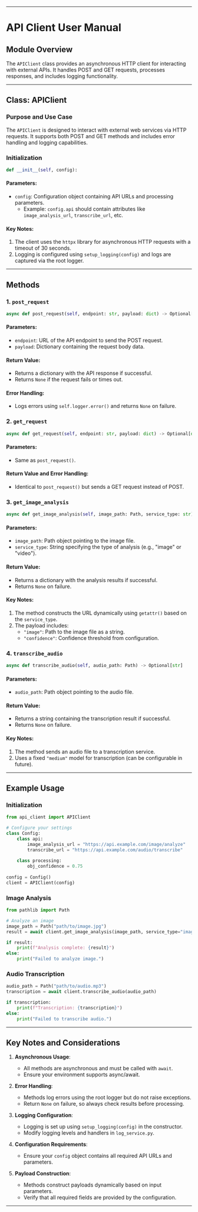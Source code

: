 
---

# API Client User Manual

## Module Overview
The `APIClient` class provides an asynchronous HTTP client for interacting with external APIs. It handles POST and GET requests, processes responses, and includes logging functionality.

---

## Class: APIClient

### Purpose and Use Case
The `APIClient` is designed to interact with external web services via HTTP requests. It supports both POST and GET methods and includes error handling and logging capabilities.

### Initialization
```python
def __init__(self, config):
```

#### Parameters:
- `config`: Configuration object containing API URLs and processing parameters.
  - Example: `config.api` should contain attributes like `image_analysis_url`, `transcribe_url`, etc.

#### Key Notes:
1. The client uses the `httpx` library for asynchronous HTTP requests with a timeout of 30 seconds.
2. Logging is configured using `setup_logging(config)` and logs are captured via the root logger.

---

## Methods

### 1. `post_request`
```python
async def post_request(self, endpoint: str, payload: dict) -> Optional[dict]
```

#### Parameters:
- `endpoint`: URL of the API endpoint to send the POST request.
- `payload`: Dictionary containing the request body data.

#### Return Value:
- Returns a dictionary with the API response if successful.
- Returns `None` if the request fails or times out.

#### Error Handling:
- Logs errors using `self.logger.error()` and returns `None` on failure.

### 2. `get_request`
```python
async def get_request(self, endpoint: str, payload: dict) -> Optional[dict]
```

#### Parameters:
- Same as `post_request()`.
  
#### Return Value and Error Handling:
- Identical to `post_request()` but sends a GET request instead of POST.

### 3. `get_image_analysis`
```python
async def get_image_analysis(self, image_path: Path, service_type: str) -> Optional[dict]
```

#### Parameters:
- `image_path`: Path object pointing to the image file.
- `service_type`: String specifying the type of analysis (e.g., "image" or "video").

#### Return Value:
- Returns a dictionary with the analysis results if successful.
- Returns `None` on failure.

#### Key Notes:
1. The method constructs the URL dynamically using `getattr()` based on the `service_type`.
2. The payload includes:
   - `"image"`: Path to the image file as a string.
   - `"confidence"`: Confidence threshold from configuration.

### 4. `transcribe_audio`
```python
async def transcribe_audio(self, audio_path: Path) -> Optional[str]
```

#### Parameters:
- `audio_path`: Path object pointing to the audio file.

#### Return Value:
- Returns a string containing the transcription result if successful.
- Returns `None` on failure.

#### Key Notes:
1. The method sends an audio file to a transcription service.
2. Uses a fixed `"medium"` model for transcription (can be configurable in future).

---

## Example Usage

### Initialization
```python
from api_client import APIClient

# Configure your settings
class Config:
    class api:
        image_analysis_url = "https://api.example.com/image/analyze"
        transcribe_url = "https://api.example.com/audio/transcribe"
    
    class processing:
        obj_confidence = 0.75
        
config = Config()
client = APIClient(config)
```

### Image Analysis
```python
from pathlib import Path

# Analyze an image
image_path = Path("path/to/image.jpg")
result = await client.get_image_analysis(image_path, service_type="image")

if result:
    print(f"Analysis complete: {result}")
else:
    print("Failed to analyze image.")
```

### Audio Transcription
```python
audio_path = Path("path/to/audio.mp3")
transcription = await client.transcribe_audio(audio_path)

if transcription:
    print(f"Transcription: {transcription}")
else:
    print("Failed to transcribe audio.")
```

---

## Key Notes and Considerations

1. **Asynchronous Usage**:
   - All methods are asynchronous and must be called with `await`.
   - Ensure your environment supports async/await.

2. **Error Handling**:
   - Methods log errors using the root logger but do not raise exceptions.
   - Return `None` on failure, so always check results before processing.

3. **Logging Configuration**:
   - Logging is set up using `setup_logging(config)` in the constructor.
   - Modify logging levels and handlers in `log_service.py`.

4. **Configuration Requirements**:
   - Ensure your `config` object contains all required API URLs and parameters.

5. **Payload Construction**:
   - Methods construct payloads dynamically based on input parameters.
   - Verify that all required fields are provided by the configuration.

---
